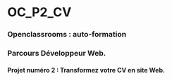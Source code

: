 # OC_P2_CV
### Openclassrooms : auto-formation 

### Parcours Développeur Web. 

#### Projet numéro 2 : Transformez votre CV en site Web.
